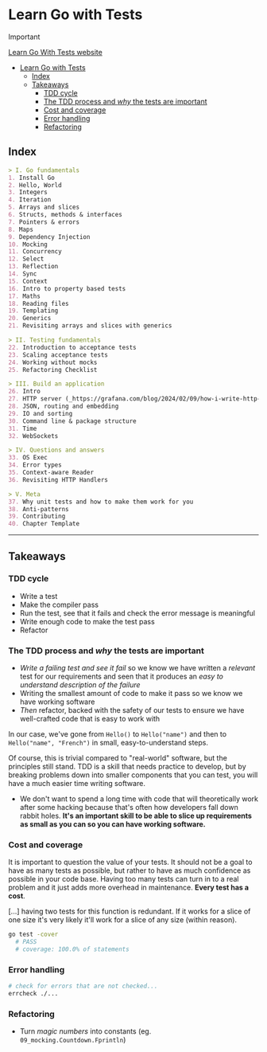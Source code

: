 # Learn Go with Tests

> [!IMPORTANT]
> [Learn Go With Tests website](https://quii.gitbook.io/learn-go-with-tests/)


- [Learn Go with Tests](#learn-go-with-tests)
  - [Index](#index)
  - [Takeaways](#takeaways)
    - [TDD cycle](#tdd-cycle)
    - [The TDD process and *why* the tests are important](#the-tdd-process-and-why-the-tests-are-important)
    - [Cost and coverage](#cost-and-coverage)
    - [Error handling](#error-handling)
    - [Refactoring](#refactoring)


## Index

```md
> I. Go fundamentals
1. Install Go
2. Hello, World
3. Integers
4. Iteration
5. Arrays and slices
6. Structs, methods & interfaces
7. Pointers & errors
8. Maps
9. Dependency Injection
10. Mocking
11. Concurrency
12. Select
13. Reflection
14. Sync
15. Context
16. Intro to property based tests
17. Maths
18. Reading files
19. Templating
20. Generics
21. Revisiting arrays and slices with generics

> II. Testing fundamentals
22. Introduction to acceptance tests
23. Scaling acceptance tests
24. Working without mocks
25. Refactoring Checklist

> III. Build an application
26. Intro
27. HTTP server (_https://grafana.com/blog/2024/02/09/how-i-write-http-services-in-go-after-13-years/https://grafana.com/blog/2024/02/09/how-i-write-http-services-in-go-after-13-years/_)
28. JSON, routing and embedding
29. IO and sorting
30. Command line & package structure
31. Time
32. WebSockets

> IV. Questions and answers
33. OS Exec
34. Error types
35. Context-aware Reader
36. Revisiting HTTP Handlers

> V. Meta
37. Why unit tests and how to make them work for you
38. Anti-patterns
39. Contributing
40. Chapter Template
```

---

## Takeaways

### TDD cycle

- Write a test
- Make the compiler pass
- Run the test, see that it fails and check the error message is meaningful
- Write enough code to make the test pass
- Refactor


### The TDD process and *why* the tests are important

- *Write a failing test and see it fail* so we know we have written a *relevant* test for our requirements and seen that it produces an *easy to understand description of the failure*
- Writing the smallest amount of code to make it pass so we know we have working software
- *Then* refactor, backed with the safety of our tests to ensure we have well-crafted code that is easy to work with

In our case, we've gone from `Hello()` to `Hello("name")` and then to `Hello("name", "French")` in small, easy-to-understand steps.

Of course, this is trivial compared to "real-world" software, but the principles still stand. TDD is a skill that needs practice to develop, but by breaking problems down into smaller components that you can test, you will have a much easier time writing software.

<!--
---
I.9
 -->


- We don't want to spend a long time with code that will theoretically work after some hacking because that's often how developers fall down rabbit holes. **It's an important skill to be able to slice up requirements as small as you can so you can have working software.**

### Cost and coverage

It is important to question the value of your tests. It should not be a goal to have as many tests as possible, but rather to have as much confidence as possible in your code base. Having too many tests can turn in to a real problem and it just adds more overhead in maintenance. **Every test has a cost**.

[...] having two tests for this function is redundant. If it works for a slice of one size it's very likely it'll work for a slice of any size (within reason).

```sh
go test -cover
  # PASS
  # coverage: 100.0% of statements
```

### Error handling

```sh
# check for errors that are not checked...
errcheck ./...
```

<!-- OJO con movidas en 08... -->


### Refactoring

- Turn *magic numbers* into constants (eg. `09_mocking.Countdown.Fprintln`)
